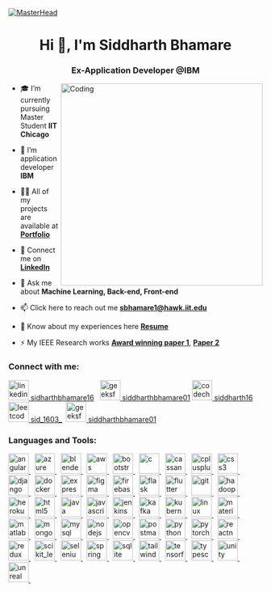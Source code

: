 [![MasterHead](https://user-images.githubusercontent.com/90236635/232446433-d5540fa2-fe28-4bb8-b929-cdb51fe61336.gif)](https://siddharthbhamare.netlify.app/)
<h1 align="center">Hi 👋, I'm Siddharth Bhamare</h1>
<h3 align="center">Ex-Application Developer @IBM</h3>
<img align="right" alt="Coding" width="400" src="https://user-images.githubusercontent.com/74038190/212749447-bfb7e725-6987-49d9-ae85-2015e3e7cc41.gif ">


- 🎓 I’m currently pursuing Master Student **IIT Chicago**

- 💼 I’m application developer **IBM**

- 👨‍💻 All of my projects are available at **[Portfolio](https://siddharthbhamare.netlify.app/)**

- 🔐 Connect me on **[LinkedIn](https://www.linkedin.com/in/siddharthbhamare16/)**

- 💬 Ask me about **Machine Learning, Back-end, Front-end**

- 📫 Click here to reach out me **[sbhamare1@hawk.iit.edu](sbhamare1@hawk.iit.edu)**

- 📄 Know about my experiences here **[Resume](https://drive.google.com/file/d/1cX7Bz6G23KSMxzaJ5NQo2yOID1aGxSN0/view?usp=drive_link)**

- ⚡ My IEEE Research works **[Award winning paper 1](https://ieeexplore.ieee.org/document/10420379/)**, **[Paper 2](https://ieeexplore.ieee.org/document/10420408/)**

<h3 align="left">Connect with me:</h3>
<p align="left">
<!-- LinkedIn -->
<a href="https://linkedin.com/in/siddharthbhamare16" target="_blank" rel="noreferrer">
  <img src="https://skillicons.dev/icons?i=linkedin" alt="linkedin" width="40" height="40"/>
</a>
<a href="https://linkedin.com/in/siddharthbhamare16" target="_blank" rel="noreferrer">sidharthbhamare16</a>&nbsp;&nbsp;

<!-- GeeksforGeeks -->
<a href="https://auth.geeksforgeeks.org/user/siddharthbhamare01" target="_blank" rel="noreferrer">
  <img src="https://upload.wikimedia.org/wikipedia/commons/4/43/GeeksforGeeks.svg" alt="geeksforgeeks" width="40" height="40"/>
</a>
<a href="https://auth.geeksforgeeks.org/user/siddharthbhamare01" target="_blank" rel="noreferrer">siddharthbhamare01</a>

<!-- CodeChef -->
<a href="https://www.codechef.com/users/siddharth16" target="_blank" rel="noreferrer">
  <img src="https://img.icons8.com/color/48/000000/codechef.png" alt="codechef" width="40" height="40"/>
</a>
<a href="https://www.codechef.com/users/siddharth16" target="_blank" rel="noreferrer">siddharth16</a>&nbsp;

<!-- LeetCode -->
<a href="https://www.leetcode.com/sid_1603_" target="_blank" rel="noreferrer">
  <img src="https://cdn.iconscout.com/icon/free/png-256/free-leetcode-3521542-2944960.png" alt="leetcode" width="40" height="40"/>
</a>
<a href="https://www.leetcode.com/sid_1603_" target="_blank" rel="noreferrer">sid_1603_</a>&nbsp;


<!-- GeeksforGeeks -->
<a href="https://auth.geeksforgeeks.org/user/siddharthbhamare01" target="_blank" rel="noreferrer">
  <img src="https://upload.wikimedia.org/wikipedia/commons/4/43/GeeksforGeeks.svg" alt="geeksforgeeks" width="40" height="40"/>
</a>
<a href="https://auth.geeksforgeeks.org/user/siddharthbhamare01" target="_blank" rel="noreferrer">siddharthbhamare01</a>&nbsp;
</p>

<h3 align="left">Languages and Tools:</h3>
<p align="left">
  <!-- Angular -->
  <a href="https://angular.io" target="_blank" rel="noreferrer">
    <img src="https://angular.io/assets/images/logos/angular/angular.svg" alt="angular" width="40" height="40"/>
  </a>&nbsp;
 <!-- Azure -->
  <a href="https://azure.microsoft.com/en-in/" target="_blank" rel="noreferrer">
    <img src="https://www.vectorlogo.zone/logos/microsoft_azure/microsoft_azure-icon.svg" alt="azure" width="40" height="40"/>
  </a>&nbsp;
  <!-- Blender -->
  <a href="https://www.blender.org/" target="_blank" rel="noreferrer">
    <img src="https://download.blender.org/branding/community/blender_community_badge_white.svg" alt="blender" width="40" height="40"/>
  </a>&nbsp;
  <!-- AWS -->
  <a href="https://aws.amazon.com" target="_blank" rel="noreferrer">
    <img src="https://www.vectorlogo.zone/logos/amazon_aws/amazon_aws-icon.svg" alt="aws" width="40" height="40"/>
  </a>&nbsp;
  <!-- Bootstrap -->
  <a href="https://getbootstrap.com" target="_blank" rel="noreferrer">
    <img src="https://www.vectorlogo.zone/logos/getbootstrap/getbootstrap-icon.svg" alt="bootstrap" width="40" height="40"/>
  </a>&nbsp;

  <!-- C -->
  <a href="https://www.cprogramming.com/" target="_blank" rel="noreferrer">
    <img src="https://skillicons.dev/icons?i=c" alt="c" width="40" height="40"/>
  </a>&nbsp;
  
  <!-- Cassandra -->
  <a href="https://cassandra.apache.org/" target="_blank" rel="noreferrer">
    <img src="https://skillicons.dev/icons?i=cassandra" alt="cassandra" width="40" height="40"/>
  </a>&nbsp;
  
  <!-- C++ -->
  <a href="https://www.w3schools.com/cpp/" target="_blank" rel="noreferrer">
    <img src="https://skillicons.dev/icons?i=cpp" alt="cplusplus" width="40" height="40"/>
  </a>&nbsp;
  
  <!-- CSS -->
  <a href="https://www.w3schools.com/css/" target="_blank" rel="noreferrer">
    <img src="https://skillicons.dev/icons?i=css" alt="css3" width="40" height="40"/>
  </a>&nbsp;
  
  <!-- Django -->
  <a href="https://www.djangoproject.com/" target="_blank" rel="noreferrer">
    <img src="https://skillicons.dev/icons?i=django" alt="django" width="40" height="40"/>
  </a>&nbsp;
  
  <!-- Docker -->
  <a href="https://www.docker.com/" target="_blank" rel="noreferrer">
    <img src="https://skillicons.dev/icons?i=docker" alt="docker" width="40" height="40"/>
  </a>&nbsp;
  
  <!-- Express -->
  <a href="https://expressjs.com" target="_blank" rel="noreferrer">
    <img src="https://skillicons.dev/icons?i=express" alt="express" width="40" height="40"/>
  </a>&nbsp;
  
  <!-- Figma -->
  <a href="https://www.figma.com/" target="_blank" rel="noreferrer">
    <img src="https://skillicons.dev/icons?i=figma" alt="figma" width="40" height="40"/>
  </a>&nbsp;
  
  <!-- Firebase -->
  <a href="https://firebase.google.com/" target="_blank" rel="noreferrer">
    <img src="https://skillicons.dev/icons?i=firebase" alt="firebase" width="40" height="40"/>
  </a>&nbsp;
  
  <!-- Flask -->
  <a href="https://flask.palletsprojects.com/" target="_blank" rel="noreferrer">
    <img src="https://skillicons.dev/icons?i=flask" alt="flask" width="40" height="40"/>
  </a>&nbsp;
  
  <!-- Flutter -->
  <a href="https://flutter.dev" target="_blank" rel="noreferrer">
    <img src="https://skillicons.dev/icons?i=flutter" alt="flutter" width="40" height="40"/>
  </a>&nbsp;
  
  <!-- Git -->
  <a href="https://git-scm.com/" target="_blank" rel="noreferrer">
    <img src="https://skillicons.dev/icons?i=git" alt="git" width="40" height="40"/>
  </a>&nbsp;
  
  
<a href="https://hadoop.apache.org/" target="_blank" rel="noreferrer">
  <img src="https://www.svgrepo.com/show/353851/hadoop.svg" alt="hadoop" width="40" height="40"/>
</a>&nbsp;
  
  <!-- Heroku -->
  <a href="https://heroku.com" target="_blank" rel="noreferrer">
    <img src="https://skillicons.dev/icons?i=heroku" alt="heroku" width="40" height="40"/>
  </a>&nbsp;
  
  <!-- HTML -->
  <a href="https://www.w3.org/html/" target="_blank" rel="noreferrer">
    <img src="https://skillicons.dev/icons?i=html" alt="html5" width="40" height="40"/>
  </a>&nbsp;
  
  <!-- Java -->
  <a href="https://www.java.com" target="_blank" rel="noreferrer">
    <img src="https://skillicons.dev/icons?i=java" alt="java" width="40" height="40"/>
  </a>&nbsp;
  
  <!-- JavaScript -->
  <a href="https://developer.mozilla.org/en-US/docs/Web/JavaScript" target="_blank" rel="noreferrer">
    <img src="https://skillicons.dev/icons?i=js" alt="javascript" width="40" height="40"/>
  </a>&nbsp;
  
  <!-- Jenkins -->
  <a href="https://www.jenkins.io" target="_blank" rel="noreferrer">
    <img src="https://skillicons.dev/icons?i=jenkins" alt="jenkins" width="40" height="40"/>
  </a>&nbsp;
  
  <!-- Kafka -->
  <a href="https://kafka.apache.org/" target="_blank" rel="noreferrer">
    <img src="https://skillicons.dev/icons?i=kafka" alt="kafka" width="40" height="40"/>
  </a>&nbsp;
  
  <!-- Kubernetes -->
  <a href="https://kubernetes.io" target="_blank" rel="noreferrer">
    <img src="https://skillicons.dev/icons?i=kubernetes" alt="kubernetes" width="40" height="40"/>
  </a>&nbsp;
  
  <!-- Linux -->
  <a href="https://www.linux.org/" target="_blank" rel="noreferrer">
    <img src="https://skillicons.dev/icons?i=linux" alt="linux" width="40" height="40"/>
  </a>&nbsp;
  
  <!-- Materialize -->
  <a href="https://materializecss.com/" target="_blank" rel="noreferrer">
    <img src="https://skillicons.dev/icons?i=materialui" alt="materialize" width="40" height="40"/>
  </a>&nbsp;
  <!-- MATLAB -->
  <a href="https://www.mathworks.com/" target="_blank" rel="noreferrer">
    <img src="https://skillicons.dev/icons?i=matlab" alt="matlab" width="40" height="40"/>
  </a>&nbsp;
  
  <!-- MongoDB -->
  <a href="https://www.mongodb.com/" target="_blank" rel="noreferrer">
    <img src="https://skillicons.dev/icons?i=mongodb" alt="mongodb" width="40" height="40"/>
  </a>&nbsp;
  
  <!-- MySQL -->
  <a href="https://www.mysql.com/" target="_blank" rel="noreferrer">
    <img src="https://skillicons.dev/icons?i=mysql" alt="mysql" width="40" height="40"/>
  </a>&nbsp;
  
  <!-- NodeJS -->
  <a href="https://nodejs.org" target="_blank" rel="noreferrer">
    <img src="https://skillicons.dev/icons?i=nodejs" alt="nodejs" width="40" height="40"/>
  </a>&nbsp;
  
  <!-- OpenCV -->
  <a href="https://opencv.org/" target="_blank" rel="noreferrer">
    <img src="https://skillicons.dev/icons?i=opencv" alt="opencv" width="40" height="40"/>
  </a>&nbsp;
  
  <!-- Postman -->
  <a href="https://postman.com" target="_blank" rel="noreferrer">
    <img src="https://skillicons.dev/icons?i=postman" alt="postman" width="40" height="40"/>
  </a>&nbsp;
  
  <!-- Python -->
  <a href="https://www.python.org" target="_blank" rel="noreferrer">
    <img src="https://skillicons.dev/icons?i=python" alt="python" width="40" height="40"/>
  </a>&nbsp;
  
  <!-- PyTorch -->
  <a href="https://pytorch.org/" target="_blank" rel="noreferrer">
    <img src="https://skillicons.dev/icons?i=pytorch" alt="pytorch" width="40" height="40"/>
  </a>&nbsp;
  
  
<!-- React Native -->
  <a href="https://reactnative.dev/" target="_blank" rel="noreferrer">
    <img src="https://skillicons.dev/icons?i=react" alt="reactnative" width="40" height="40"/>
  </a>&nbsp;
  
  <!-- Redux -->
  <a href="https://redux.js.org" target="_blank" rel="noreferrer">
    <img src="https://skillicons.dev/icons?i=redux" alt="redux" width="40" height="40"/>
  </a>&nbsp;
  
  <!-- Scikit-learn -->
  <a href="https://scikit-learn.org/" target="_blank" rel="noreferrer">
    <img src="https://skillicons.dev/icons?i=sklearn" alt="scikit_learn" width="40" height="40"/>
  </a>&nbsp;
  
  <!-- Selenium -->
  <a href="https://www.selenium.dev" target="_blank" rel="noreferrer">
    <img src="https://skillicons.dev/icons?i=selenium" alt="selenium" width="40" height="40"/>
  </a>&nbsp;
  
  <!-- Spring -->
  <a href="https://spring.io/" target="_blank" rel="noreferrer">
    <img src="https://skillicons.dev/icons?i=spring" alt="spring" width="40" height="40"/>
  </a>&nbsp;
  
  <!-- SQLite -->
  <a href="https://www.sqlite.org/" target="_blank" rel="noreferrer">
    <img src="https://skillicons.dev/icons?i=sqlite" alt="sqlite" width="40" height="40"/>
  </a>&nbsp;
  
  <!-- Tailwind -->
  <a href="https://tailwindcss.com/" target="_blank" rel="noreferrer">
    <img src="https://skillicons.dev/icons?i=tailwind" alt="tailwind" width="40" height="40"/>
  </a>&nbsp;
  
  <!-- TensorFlow -->
  <a href="https://www.tensorflow.org" target="_blank" rel="noreferrer">
    <img src="https://skillicons.dev/icons?i=tensorflow" alt="tensorflow" width="40" height="40"/>
  </a>&nbsp;
  
  <!-- TypeScript -->
  <a href="https://www.typescriptlang.org/" target="_blank" rel="noreferrer">
    <img src="https://skillicons.dev/icons?i=ts" alt="typescript" width="40" height="40"/>
  </a>&nbsp;
  
  <!-- Unity -->
  <a href="https://unity.com/" target="_blank" rel="noreferrer">
    <img src="https://skillicons.dev/icons?i=unity" alt="unity" width="40" height="40"/>
  </a>&nbsp;
  
  <!-- Unreal Engine -->
  <a href="https://unrealengine.com/" target="_blank" rel="noreferrer">
    <img src="https://skillicons.dev/icons?i=unreal" alt="unreal" width="40" height="40"/>
  </a>&nbsp;
  
</p>

